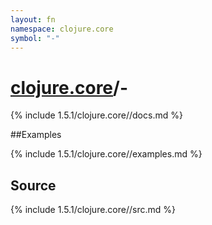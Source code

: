 ```yaml
---
layout: fn
namespace: clojure.core
symbol: "-"
---
```


# [clojure.core](../)/-

{% include 1.5.1/clojure.core//docs.md %}

##Examples

{% include 1.5.1/clojure.core//examples.md %}
## Source
{% include 1.5.1/clojure.core//src.md %}

